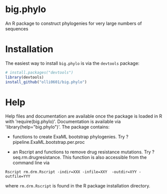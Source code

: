 big.phylo
=========

An R package to construct phylogenies for very large numbers of sequences

# Installation

The easiest way to install `big.phylo` is via the `devtools` package:

```r
# install.packages("devtools")
library(devtools)
install_github("olli0601/big.phylo")
```

# Help

Help files and documentation are available once the package is loaded in R with 'require(big.phylo)'. 
Documentation is available via 'library(help="big.phylo")'. 
The package contains:

* functions to create ExaML bootstrap phylogenies. Try ?pipeline.ExaML.bootstrap.per.proc

* an Rscript and functions to remove drug resistance mutations. Try ?seq.rm.drugresistance. This function is also accessible from the command line via
```
Rscript rm.drm.Rscript -indir=XXX -infile=XXY  -outdir=XYY -outfile=YYY
```
where `rm.drm.Rscript` is found in the R package installation directory.
